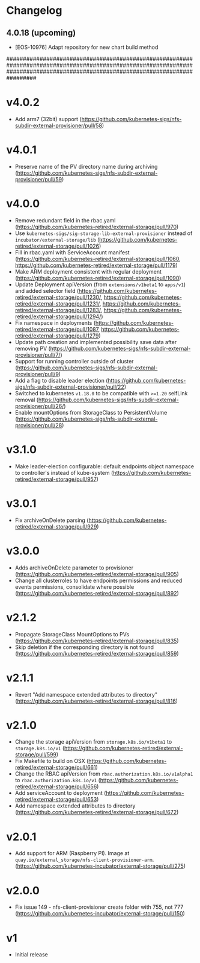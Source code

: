 # Changelog

## 4.0.18 (upcoming)

* [EOS-10976] Adapt repository for new chart build method

#################################################################################################################################################################################

# v4.0.2
- Add arm7 (32bit) support (https://github.com/kubernetes-sigs/nfs-subdir-external-provisioner/pull/58)

# v4.0.1
- Preserve name of the PV directory name during archiving (https://github.com/kubernetes-sigs/nfs-subdir-external-provisioner/pull/59)

# v4.0.0
- Remove redundant field in the rbac.yaml (https://github.com/kubernetes-retired/external-storage/pull/970)
- Use `kubernetes-sigs/sig-storage-lib-external-provisioner` instead of `incubator/external-storage/lib` (https://github.com/kubernetes-retired/external-storage/pull/1026)
- Fill in rbac.yaml with ServiceAccount manifest (https://github.com/kubernetes-retired/external-storage/pull/1060, https://github.com/kubernetes-retired/external-storage/pull/1179)
- Make ARM deployment consistent with regular deployment (https://github.com/kubernetes-retired/external-storage/pull/1090)
- Update Deployment apiVersion (from `extensions/v1beta1` to `apps/v1`) and added selector field (https://github.com/kubernetes-retired/external-storage/pull/1230/, https://github.com/kubernetes-retired/external-storage/pull/1231/, https://github.com/kubernetes-retired/external-storage/pull/1283/, https://github.com/kubernetes-retired/external-storage/pull/1294/)
- Fix namespace in deployments (https://github.com/kubernetes-retired/external-storage/pull/1087, https://github.com/kubernetes-retired/external-storage/pull/1279)
- Update path creation and implemented possibility save data after removing PV (https://github.com/kubernetes-sigs/nfs-subdir-external-provisioner/pull/7/)
- Support for running controller outside of cluster (https://github.com/kubernetes-sigs/nfs-subdir-external-provisioner/pull/9)
- Add a flag to disable leader election (https://github.com/kubernetes-sigs/nfs-subdir-external-provisioner/pull/22)
- Switched to kubernetes `v1.18.0` to be compatible with `>=1.20` selfLink removal (https://github.com/kubernetes-sigs/nfs-subdir-external-provisioner/pull/26/)
- Enable mountOptions from StorageClass to PersistentVolume (https://github.com/kubernetes-sigs/nfs-subdir-external-provisioner/pull/28)

# v3.1.0
- Make leader-election configurable: default endpoints object namespace to controller's instead of kube-system (https://github.com/kubernetes-retired/external-storage/pull/957)

# v3.0.1
- Fix archiveOnDelete parsing (https://github.com/kubernetes-retired/external-storage/pull/929)

# v3.0.0
- Adds archiveOnDelete parameter to provisioner (https://github.com/kubernetes-retired/external-storage/pull/905)
- Change all clusterroles to have endpoints permissions and reduced events permissions, consolidate where possible (https://github.com/kubernetes-retired/external-storage/pull/892)

# v2.1.2
- Propagate StorageClass MountOptions to PVs (https://github.com/kubernetes-retired/external-storage/pull/835)
- Skip deletion if the corresponding directory is not found (https://github.com/kubernetes-retired/external-storage/pull/859)

# v2.1.1
- Revert "Add namespace extended attributes to directory" (https://github.com/kubernetes-retired/external-storage/pull/816)

# v2.1.0
- Change the storage apiVersion from `storage.k8s.io/v1beta1` to `storage.k8s.io/v1` (https://github.com/kubernetes-retired/external-storage/pull/599)
- Fix Makefile to build on OSX (https://github.com/kubernetes-retired/external-storage/pull/661)
- Change the RBAC apiVersion from `rbac.authorization.k8s.io/v1alpha1` to `rbac.authorization.k8s.io/v1` (https://github.com/kubernetes-retired/external-storage/pull/656)
- Add serviceAccount to deployment (https://github.com/kubernetes-retired/external-storage/pull/653)
- Add namespace extended attributes to directory (https://github.com/kubernetes-retired/external-storage/pull/672)

# v2.0.1
- Add support for ARM (Raspberry PI). Image at `quay.io/external_storage/nfs-client-provisioner-arm`. (https://github.com/kubernetes-incubator/external-storage/pull/275)

# v2.0.0
- Fix issue 149 - nfs-client-provisioner create folder with 755, not 777 (https://github.com/kubernetes-incubator/external-storage/pull/150)

# v1
- Initial release
